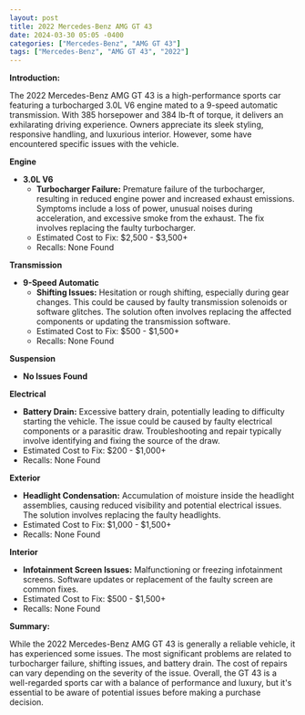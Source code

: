 ```yaml
---
layout: post
title: 2022 Mercedes-Benz AMG GT 43
date: 2024-03-30 05:05 -0400
categories: ["Mercedes-Benz", "AMG GT 43"]
tags: ["Mercedes-Benz", "AMG GT 43", "2022"]
---
```

**Introduction:**

The 2022 Mercedes-Benz AMG GT 43 is a high-performance sports car featuring a turbocharged 3.0L V6 engine mated to a 9-speed automatic transmission. With 385 horsepower and 384 lb-ft of torque, it delivers an exhilarating driving experience. Owners appreciate its sleek styling, responsive handling, and luxurious interior. However, some have encountered specific issues with the vehicle.

**Engine**

* **3.0L V6**
    * **Turbocharger Failure:** Premature failure of the turbocharger, resulting in reduced engine power and increased exhaust emissions. Symptoms include a loss of power, unusual noises during acceleration, and excessive smoke from the exhaust. The fix involves replacing the faulty turbocharger.
    * Estimated Cost to Fix: $2,500 - $3,500+
    * Recalls: None Found

**Transmission**

* **9-Speed Automatic**
    * **Shifting Issues:** Hesitation or rough shifting, especially during gear changes. This could be caused by faulty transmission solenoids or software glitches. The solution often involves replacing the affected components or updating the transmission software.
    * Estimated Cost to Fix: $500 - $1,500+
    * Recalls: None Found

**Suspension**

* **No Issues Found**

**Electrical**

* **Battery Drain:** Excessive battery drain, potentially leading to difficulty starting the vehicle. The issue could be caused by faulty electrical components or a parasitic draw. Troubleshooting and repair typically involve identifying and fixing the source of the draw.
* Estimated Cost to Fix: $200 - $1,000+
* Recalls: None Found

**Exterior**

* **Headlight Condensation:** Accumulation of moisture inside the headlight assemblies, causing reduced visibility and potential electrical issues. The solution involves replacing the faulty headlights.
* Estimated Cost to Fix: $1,000 - $1,500+
* Recalls: None Found

**Interior**

* **Infotainment Screen Issues:** Malfunctioning or freezing infotainment screens. Software updates or replacement of the faulty screen are common fixes.
* Estimated Cost to Fix: $500 - $1,500+
* Recalls: None Found

**Summary:**

While the 2022 Mercedes-Benz AMG GT 43 is generally a reliable vehicle, it has experienced some issues. The most significant problems are related to turbocharger failure, shifting issues, and battery drain. The cost of repairs can vary depending on the severity of the issue. Overall, the GT 43 is a well-regarded sports car with a balance of performance and luxury, but it's essential to be aware of potential issues before making a purchase decision.
